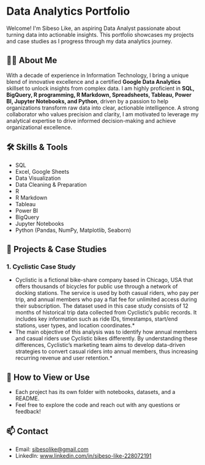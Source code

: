 # Data Analytics Portfolio

Welcome! I'm Sibeso Like, an aspiring Data Analyst passionate about turning data into actionable insights. This portfolio showcases my projects and case studies as I progress through my data analytics journey.

## 👨‍💻 About Me

With a decade of experience in Information Technology, I bring a unique blend of innovative excellence and a certified **Google Data Analytics** skillset to unlock insights from complex data. I am highly proficient in **SQL, BigQuery, R programming, R Markdown, Spreadsheets, Tableau, Power BI, Jupyter Notebooks, and Python**, driven by a passion to help organizations transform raw data into clear, actionable intelligence. A strong collaborator who values precision and clarity, I am motivated to leverage my analytical expertise to drive informed decision-making and achieve organizational excellence.

## 🛠️ Skills & Tools

- SQL 
- Excel, Google Sheets
- Data Visualization
- Data Cleaning & Preparation
- R
- R Markdown
- Tableau
- Power BI
- BigQuery
- Jupyter Notebooks
- Python (Pandas, NumPy, Matplotlib, Seaborn)

## 📁 Projects & Case Studies

### 1. Cyclistic Case Study
* Cyclistic is a fictional bike-share company based in Chicago, USA that offers thousands of bicycles for public use through a network of docking stations. The service is used by both casual riders, who pay per trip, and annual members who pay a flat fee for unlimited access during their subscription. The dataset used in this case study consists of 12 months of historical trip data collected from Cyclistic’s public records. It includes key information such as ride IDs, timestamps, start/end stations, user types, and location coordinates.*
* The main objective of this analysis was to identify how annual members and casual riders use Cyclistic bikes differently. By understanding these differences, Cyclistic’s marketing team aims to develop data-driven strategies to convert casual riders into annual members, thus increasing recurring revenue and user retention.*


## 🚀 How to View or Use

- Each project has its own folder with notebooks, datasets, and a README.
- Feel free to explore the code and reach out with any questions or feedback!

## 📫 Contact

- Email: sibesolike@gmail.com
- LinkedIn: www.linkedin.com/in/sibeso-like-228072191
